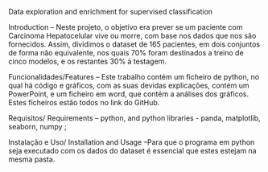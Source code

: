 Data exploration and enrichment for supervised classification

Introduction – Neste projeto, o objetivo era prever se um paciente com Carcinoma Hepatocelular vive ou morre, com base nos dados que nos são fornecidos. Assim, dividimos o dataset de 165 pacientes, em dois conjuntos de forma não equivalente, nos quais 70% foram destinados a treino de cinco modelos, e os restantes 30% à testagem.

Funcionalidades/Features – Este trabalho contém um ficheiro de python, no qual há código e gráficos, com as suas devidas explicações, contém um PowerPoint, e um ficheiro em word, que contém a análises dos gráficos. Estes ficheiros estão todos no link do GitHub. 

Requisitos/ Requirements – python, and python libraries - panda, matplotlib, seaborn, numpy ;

Instalação e Uso/ Installation and Usage –Para que o programa em python seja executado com os dados do dataset é essencial que estes estejam na mesma pasta.
